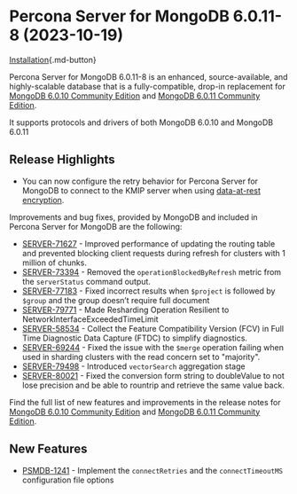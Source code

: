 # Percona Server for MongoDB 6.0.11-8 (2023-10-19)

[Installation](../install/index.md){.md-button}


Percona Server for MongoDB 6.0.11-8 is an enhanced, source-available, and highly-scalable database that is a
fully-compatible, drop-in replacement for [MongoDB 6.0.10 Community Edition](https://www.mongodb.com/docs/manual/release-notes/6.0/#6.0.10---sep-14--2023) and [MongoDB 6.0.11 Community Edition](https://www.mongodb.com/docs/manual/release-notes/6.0/#6.0.11---upcoming).

It supports protocols and drivers of both  MongoDB 6.0.10 and MongoDB 6.0.11


## Release Highlights

* You can now configure the retry behavior for Percona Server for MongoDB to connect to the KMIP server when using [data-at-rest encryption](kmip.md).  

Improvements and bug fixes, provided by MongoDB and included in Percona Server for MongoDB are the following:

* [SERVER-71627](https://jira.mongodb.org/browse/SERVER-71627) - Improved performance of updating the routing table and prevented blocking client requests during refresh for clusters with 1 million of chunks.
* [SERVER-73394](https://jira.mongodb.org/browse/SERVER-73394) - Removed the `operationBlockedByRefresh` metric from the `serverStatus` command output.
* [SERVER-77183](https://jira.mongodb.org/browse/SERVER-77183) - Fixed incorrect results when `$project` is followed by `$group` and the group doesn’t require full document
* [SERVER-79771](https://jira.mongodb.org/browse/SERVER-79771) - Made Resharding Operation Resilient to NetworkInterfaceExceededTimeLimit
* [SERVER-58534](https://jira.mongodb.org/browse/SERVER-58534) - Collect the Feature Compatibility Version (FCV) in Full Time Diagnostic Data Capture (FTDC) to simplify diagnostics.
* [SERVER-69244](https://jira.mongodb.org/browse/SERVER-69244) - Fixed the issue with the `$merge` operation failing when used in sharding clusters with the read concern set to "majority".
* [SERVER-79498](https://jira.mongodb.org/browse/SERVER-79498) - Introduced `vectorSearch` aggregation stage
* [SERVER-80021](https://jira.mongodb.org/browse/SERVER-80021) - Fixed the conversion form string to doubleValue to not lose precision and be able to rountrip and retrieve the same value back.

Find the full list of new features and improvements in the release notes for [MongoDB 6.0.10 Community Edition](https://www.mongodb.com/docs/manual/release-notes/6.0/#6.0.10---sep-14--2023) and [MongoDB 6.0.11 Community Edition](https://www.mongodb.com/docs/manual/release-notes/6.0/#6.0.11---upcoming).

## New Features

* [PSMDB-1241](https://jira.percona.com/browse/PSMDB-1241) - Implement the `connectRetries` and the `connectTimeoutMS` configuration file options




